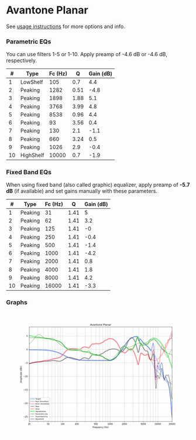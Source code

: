 # Avantone Planar
See [usage instructions](https://github.com/jaakkopasanen/AutoEq#usage) for more options and info.

### Parametric EQs
You can use filters 1-5 or 1-10. Apply preamp of -4.6 dB or -4.6 dB, respectively.

|   # | Type      |   Fc (Hz) |    Q |   Gain (dB) |
|-----|-----------|-----------|------|-------------|
|   1 | LowShelf  |       105 | 0.7  |         4.4 |
|   2 | Peaking   |      1282 | 0.51 |        -4.8 |
|   3 | Peaking   |      1898 | 1.88 |         5.1 |
|   4 | Peaking   |      3768 | 3.99 |         4.8 |
|   5 | Peaking   |      8538 | 0.96 |         4.4 |
|   6 | Peaking   |        93 | 3.56 |         0.4 |
|   7 | Peaking   |       130 | 2.1  |        -1.1 |
|   8 | Peaking   |       660 | 3.24 |         0.5 |
|   9 | Peaking   |      1026 | 2.9  |        -0.4 |
|  10 | HighShelf |     10000 | 0.7  |        -1.9 |

### Fixed Band EQs
When using fixed band (also called graphic) equalizer, apply preamp of **-5.7 dB** (if available) and set gains manually with these parameters.

|   # | Type    |   Fc (Hz) |    Q |   Gain (dB) |
|-----|---------|-----------|------|-------------|
|   1 | Peaking |        31 | 1.41 |         5   |
|   2 | Peaking |        62 | 1.41 |         3.2 |
|   3 | Peaking |       125 | 1.41 |        -0   |
|   4 | Peaking |       250 | 1.41 |        -0.4 |
|   5 | Peaking |       500 | 1.41 |        -1.4 |
|   6 | Peaking |      1000 | 1.41 |        -4.2 |
|   7 | Peaking |      2000 | 1.41 |         0.8 |
|   8 | Peaking |      4000 | 1.41 |         1.8 |
|   9 | Peaking |      8000 | 1.41 |         4.2 |
|  10 | Peaking |     16000 | 1.41 |        -3.3 |

### Graphs
![](./Avantone%20Planar.png)
